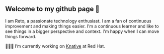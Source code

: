 ## Welcome to my github page 👋
I am Reto, a passionate technology enthusiast. I am a fan of continuous improvement and making things easier. I'm a continuous learner and like to see things in a bigger perspective and context. I'm happy when I can move things forward.

👨🏻‍💻 I’m currently working on [Knative](https://github.com/knative) at Red Hat.
